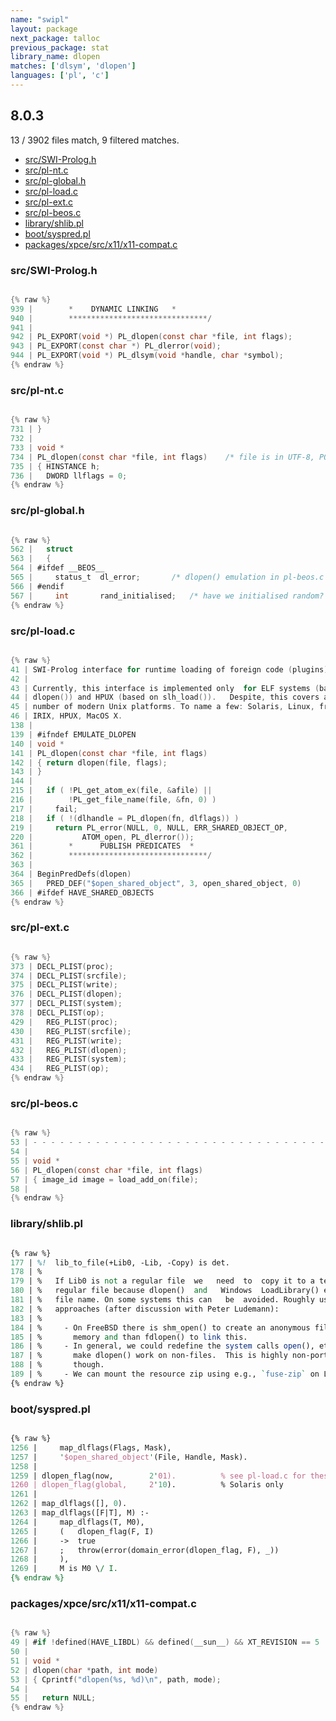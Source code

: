 ```yaml
---
name: "swipl"
layout: package
next_package: talloc
previous_package: stat
library_name: dlopen
matches: ['dlsym', 'dlopen']
languages: ['pl', 'c']
---
```

## 8.0.3
13 / 3902 files match, 9 filtered matches.

 - [src/SWI-Prolog.h](#srcswi-prologh)
 - [src/pl-nt.c](#srcpl-ntc)
 - [src/pl-global.h](#srcpl-globalh)
 - [src/pl-load.c](#srcpl-loadc)
 - [src/pl-ext.c](#srcpl-extc)
 - [src/pl-beos.c](#srcpl-beosc)
 - [library/shlib.pl](#libraryshlibpl)
 - [boot/syspred.pl](#bootsyspredpl)
 - [packages/xpce/src/x11/x11-compat.c](#packagesxpcesrcx11x11-compatc)

### src/SWI-Prolog.h

```c

{% raw %}
939 | 		 *	  DYNAMIC LINKING	*
940 | 		 *******************************/
941 | 
942 | PL_EXPORT(void *)	PL_dlopen(const char *file, int flags);
943 | PL_EXPORT(const char *) PL_dlerror(void);
944 | PL_EXPORT(void *)	PL_dlsym(void *handle, char *symbol);
{% endraw %}

```
### src/pl-nt.c

```c

{% raw %}
731 | }
732 | 
733 | void *
734 | PL_dlopen(const char *file, int flags)	/* file is in UTF-8, POSIX path */
735 | { HINSTANCE h;
736 |   DWORD llflags = 0;
{% endraw %}

```
### src/pl-global.h

```c

{% raw %}
562 |   struct
563 |   {
564 | #ifdef __BEOS__
565 |     status_t	dl_error;		/* dlopen() emulation in pl-beos.c */
566 | #endif
567 |     int		rand_initialised;	/* have we initialised random? */
{% endraw %}

```
### src/pl-load.c

```c

{% raw %}
41 | SWI-Prolog interface for runtime loading of foreign code (plugins).
42 | 
43 | Currently, this interface is implemented only  for ELF systems (based on
44 | dlopen()) and HPUX (based on slh_load()).   Despite, this covers a large
45 | number of modern Unix platforms. To name a few: Solaris, Linux, freeBSD,
46 | IRIX, HPUX, MacOS X.
138 | 
139 | #ifndef EMULATE_DLOPEN
140 | void *
141 | PL_dlopen(const char *file, int flags)
142 | { return dlopen(file, flags);
143 | }
144 | 
215 |   if ( !PL_get_atom_ex(file, &afile) ||
216 |        !PL_get_file_name(file, &fn, 0) )
217 |     fail;
218 |   if ( !(dlhandle = PL_dlopen(fn, dlflags)) )
219 |     return PL_error(NULL, 0, NULL, ERR_SHARED_OBJECT_OP,
220 | 		    ATOM_open, PL_dlerror());
361 | 		 *      PUBLISH PREDICATES	*
362 | 		 *******************************/
363 | 
364 | BeginPredDefs(dlopen)
365 |   PRED_DEF("$open_shared_object", 3, open_shared_object, 0)
366 | #ifdef HAVE_SHARED_OBJECTS
{% endraw %}

```
### src/pl-ext.c

```c

{% raw %}
373 | DECL_PLIST(proc);
374 | DECL_PLIST(srcfile);
375 | DECL_PLIST(write);
376 | DECL_PLIST(dlopen);
377 | DECL_PLIST(system);
378 | DECL_PLIST(op);
429 |   REG_PLIST(proc);
430 |   REG_PLIST(srcfile);
431 |   REG_PLIST(write);
432 |   REG_PLIST(dlopen);
433 |   REG_PLIST(system);
434 |   REG_PLIST(op);
{% endraw %}

```
### src/pl-beos.c

```c

{% raw %}
53 | - - - - - - - - - - - - - - - - - - - - - - - - - - - - - - - - - - - - - */
54 | 
55 | void *
56 | PL_dlopen(const char *file, int flags)
57 | { image_id image = load_add_on(file);
58 | 
{% endraw %}

```
### library/shlib.pl

```pl

{% raw %}
177 | %!  lib_to_file(+Lib0, -Lib, -Copy) is det.
178 | %
179 | %   If Lib0 is not a regular file  we   need  to  copy it to a temporary
180 | %   regular file because dlopen()  and   Windows  LoadLibrary() expect a
181 | %   file name. On some systems this can   be  avoided. Roughly using two
182 | %   approaches (after discussion with Peter Ludemann):
183 | %
184 | %     - On FreeBSD there is shm_open() to create an anonymous file in
185 | %       memory and than fdlopen() to link this.
186 | %     - In general, we could redefine the system calls open(), etc. to
187 | %       make dlopen() work on non-files.  This is highly non-portably
188 | %       though.
189 | %     - We can mount the resource zip using e.g., `fuse-zip` on Linux.
{% endraw %}

```
### boot/syspred.pl

```pl

{% raw %}
1256 |     map_dlflags(Flags, Mask),
1257 |     '$open_shared_object'(File, Handle, Mask).
1258 | 
1259 | dlopen_flag(now,        2'01).          % see pl-load.c for these constants
1260 | dlopen_flag(global,     2'10).          % Solaris only
1261 | 
1262 | map_dlflags([], 0).
1263 | map_dlflags([F|T], M) :-
1264 |     map_dlflags(T, M0),
1265 |     (   dlopen_flag(F, I)
1266 |     ->  true
1267 |     ;   throw(error(domain_error(dlopen_flag, F), _))
1268 |     ),
1269 |     M is M0 \/ I.
{% endraw %}

```
### packages/xpce/src/x11/x11-compat.c

```c

{% raw %}
49 | #if !defined(HAVE_LIBDL) && defined(__sun__) && XT_REVISION == 5
50 | 
51 | void *
52 | dlopen(char *path, int mode)
53 | { Cprintf("dlopen(%s, %d)\n", path, mode);
54 | 
55 |   return NULL;
{% endraw %}

```